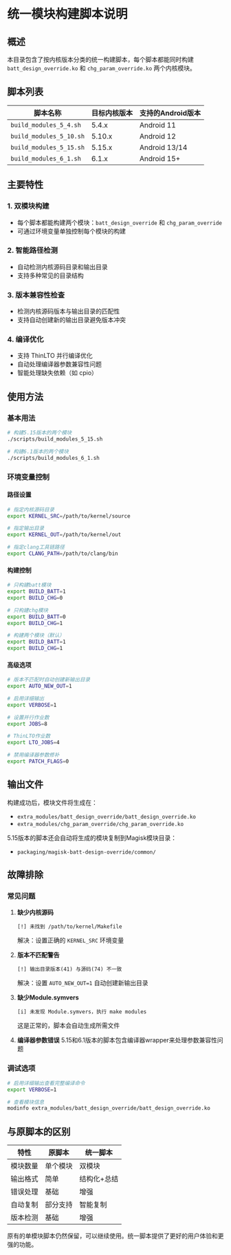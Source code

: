 # 统一模块构建脚本说明

## 概述

本目录包含了按内核版本分类的统一构建脚本，每个脚本都能同时构建 `batt_design_override.ko` 和 `chg_param_override.ko` 两个内核模块。

## 脚本列表

| 脚本名称 | 目标内核版本 | 支持的Android版本 |
|---------|-------------|------------------|
| `build_modules_5_4.sh` | 5.4.x | Android 11 |
| `build_modules_5_10.sh` | 5.10.x | Android 12 |
| `build_modules_5_15.sh` | 5.15.x | Android 13/14 |
| `build_modules_6_1.sh` | 6.1.x | Android 15+ |

## 主要特性

### 1. 双模块构建
- 每个脚本都能构建两个模块：`batt_design_override` 和 `chg_param_override`
- 可通过环境变量单独控制每个模块的构建

### 2. 智能路径检测
- 自动检测内核源码目录和输出目录
- 支持多种常见的目录结构

### 3. 版本兼容性检查
- 检测内核源码版本与输出目录的匹配性
- 支持自动创建新的输出目录避免版本冲突

### 4. 编译优化
- 支持 ThinLTO 并行编译优化
- 自动处理编译器参数兼容性问题
- 智能处理缺失依赖（如 cpio）

## 使用方法

### 基本用法
```bash
# 构建5.15版本的两个模块
./scripts/build_modules_5_15.sh

# 构建6.1版本的两个模块
./scripts/build_modules_6_1.sh
```

### 环境变量控制

#### 路径设置
```bash
# 指定内核源码目录
export KERNEL_SRC=/path/to/kernel/source

# 指定输出目录
export KERNEL_OUT=/path/to/kernel/out

# 指定clang工具链路径
export CLANG_PATH=/path/to/clang/bin
```

#### 构建控制
```bash
# 只构建batt模块
export BUILD_BATT=1
export BUILD_CHG=0

# 只构建chg模块
export BUILD_BATT=0
export BUILD_CHG=1

# 构建两个模块（默认）
export BUILD_BATT=1
export BUILD_CHG=1
```

#### 高级选项
```bash
# 版本不匹配时自动创建新输出目录
export AUTO_NEW_OUT=1

# 启用详细输出
export VERBOSE=1

# 设置并行作业数
export JOBS=8

# ThinLTO作业数
export LTO_JOBS=4

# 禁用编译器参数修补
export PATCH_FLAGS=0
```

## 输出文件

构建成功后，模块文件将生成在：
- `extra_modules/batt_design_override/batt_design_override.ko`
- `extra_modules/chg_param_override/chg_param_override.ko`

5.15版本的脚本还会自动将生成的模块复制到Magisk模块目录：
- `packaging/magisk-batt-design-override/common/`

## 故障排除

### 常见问题

1. **缺少内核源码**
   ```
   [!] 未找到 /path/to/kernel/Makefile
   ```
   解决：设置正确的 `KERNEL_SRC` 环境变量

2. **版本不匹配警告**
   ```
   [!] 输出目录版本(41) 与源码(74) 不一致
   ```
   解决：设置 `AUTO_NEW_OUT=1` 自动创建新输出目录

3. **缺少Module.symvers**
   ```
   [i] 未发现 Module.symvers，执行 make modules
   ```
   这是正常的，脚本会自动生成所需文件

4. **编译器参数错误**
   5.15和6.1版本的脚本包含编译器wrapper来处理参数兼容性问题

### 调试选项

```bash
# 启用详细输出查看完整编译命令
export VERBOSE=1

# 查看模块信息
modinfo extra_modules/batt_design_override/batt_design_override.ko
```

## 与原脚本的区别

| 特性 | 原脚本 | 统一脚本 |
|-----|--------|----------|
| 模块数量 | 单个模块 | 双模块 |
| 输出格式 | 简单 | 结构化+总结 |
| 错误处理 | 基础 | 增强 |
| 自动复制 | 部分支持 | 智能复制 |
| 版本检测 | 基础 | 增强 |

原有的单模块脚本仍然保留，可以继续使用。统一脚本提供了更好的用户体验和更强的功能。
